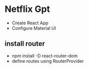 # Netflix Gpt
- Create React App
- Configure Material UI

## install router
- npm install -D react-router-dom
- define routes using RouterProvider